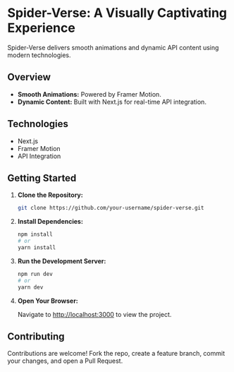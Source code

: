 # Spider-Verse: A Visually Captivating Experience

Spider-Verse delivers smooth animations and dynamic API content using modern technologies.

## Overview

- **Smooth Animations:** Powered by Framer Motion.
- **Dynamic Content:** Built with Next.js for real-time API integration.

## Technologies

- Next.js
- Framer Motion
- API Integration

## Getting Started

1. **Clone the Repository:**

   ```bash
   git clone https://github.com/your-username/spider-verse.git
   ```

2. **Install Dependencies:**

   ```bash
   npm install
   # or
   yarn install
   ```

3. **Run the Development Server:**

   ```bash
   npm run dev
   # or
   yarn dev
   ```

4. **Open Your Browser:**

   Navigate to [http://localhost:3000](http://localhost:3000) to view the project.

## Contributing

Contributions are welcome! Fork the repo, create a feature branch, commit your changes, and open a Pull Request.
